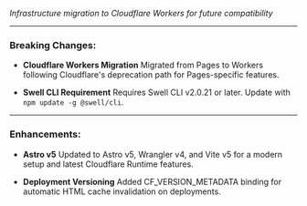 *Infrastructure migration to Cloudflare Workers for future compatibility*

---

### Breaking Changes:

- **Cloudflare Workers Migration**
  Migrated from Pages to Workers following Cloudflare's deprecation path for Pages-specific features.

- **Swell CLI Requirement**
  Requires Swell CLI v2.0.21 or later. Update with `npm update -g @swell/cli`.

---

### Enhancements:

- **Astro v5**
  Updated to Astro v5, Wrangler v4, and Vite v5 for a modern setup and latest Cloudflare Runtime features.

- **Deployment Versioning**
  Added CF_VERSION_METADATA binding for automatic HTML cache invalidation on deployments.